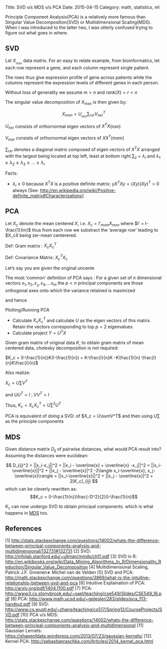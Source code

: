 Title: SVD v/s MDS v/s PCA
Date: 2015-04-15
Category: math, statistics, ml


Principle Component Analysis(PCA) is a relatively more famous
than Singular Value Decomposition(SVD) or Multidimensional Scaling(MDS).
When I was introduced to the latter two, I was utterly confused
trying to figure out what goes in where.


## SVD

Let $X__{mxn}$ data matrix. For an easy to relate example, from bioinformatics,
let each row represent a gene, and each column represent single patient.

The rows thus give expression profile of gene across patients while the columns
represent the expression levels of different genes in each person.

Without loss of generality we assume $m>n$ and $rank(X)=r <n$

The singular value decomposition of $X_{mxn}$ is then given by:

$$
X_{mxn} = U__{mxr}\sum_{rxr}V_{nxr}^T
$$


$U_{nxr}$ consists of orthornormal eigen vectors of $X^TX$(nxn)

$V_{mxr}$ consists of orthornormal eigen vectors of $XX^T$(mxm)

$\sum_{rxr}$ denotes a diagonal matrix composed of eigen vectors of $X^TX$ arranged with the largest being located
at top left, least at bottom right.$\sum_{ii} = \lambda_i$ and $\lambda_1 \geq \lambda_2 \geq \lambda_3 \geq \ldots \geq \lambda_r$


Facts:

- $\lambda_i \geq 0$ because $X^TX$ is a positive definite matrix: $yX^TXy = (Xy)(Xy)^T > 0$ always [See: http://en.wikipedia.org/wiki/Positive-definite_matrix#Characterizations]


## PCA
 
Let $X_c$ denote the mean centered $X$, i.e. $X_c = I’_{mxm}X_{mxn}$
 where $I’ = I-\frac{1}{m}$ thus from each row we substract the ‘average row’ leading to $X_c4 being zer-mean centerered.

 Def: Gram matrix : $X_cX_c^T$

 Def: Covariance Matrix: $X_c^TX_c$

 Let’s say you are given the original uncente



The most ‘common’ definition of PCA says : For a given set of $n$ dimensional vectors
$x_1, x_2, x__3,x_4, \ldots x_m$ the $p<n$ principal components are those orthogonal
axes onto which the variance retained is maximized

and hence 

Plotting/Running PCA
- Calculate $X_cX_c^T$ and calculate $U$ as the eigen vectors of this matrix. Retain the vectors corresponding
to top $p=2$ eigenvalues
-  Calculate project $Y=U^TX$

Given gram matrix of original data $K$, to obtain gram matrix of mean centered data, cholesky decomposition is not required:


$K_c = (I-\frac{1}{n})K(I-\frac{1}{n}) = K-\frac{I}{n}K -K\frac{1}{n} \frac{I}{n}K\frac{I}{n}$

Also realize:

$X_c = U \sum V^T$

and $UU^T=I$ ; $VV^T=I$

Thus, $K_c=X_cX_c^T = U\sum^2U^T$

PCA is equivalent of doing a SVD: of $X_c = U\sumV^T$ and then using $U\sum$ as the principle components


## MDS
Given distance matrix $D_{ij}$ of pairwise distances, what would PCA result into?
Assuming the distances were euclidean:

$$
D_{ij}^2 = ||x_i-x_j||^2 = ||x_i - \overline{x} + \overline{x} -x_j||^2 = ||x_i-\overline{x}||^2 + ||x_j - \overline{x}|^2 -2\langle x_i-\overline{x}, x_j-\overline{x}\rangle
= ||x_i-\overline{x}||^2 + ||x_j - \overline{x}|^2 + 2[K_c]_{ij}
$$
which can be cleverly rewritten as:
$$K_c = (I-\frac{1}{n})\frac{-D^2}{2}(I-\frac{1}{n}$$

$K_c$ can now undergo SVD to obtain principal components. which is what happens in [MDS](MDS.md) too.
## References

[1] http://stats.stackexchange.com/questions/14002/whats-the-difference-between-principal-components-analysis-and-multidimensional/132731#132731
[2] SVD: http://infolab.stanford.edu/~ullman/mmds/ch11.pdf
[3] SVD in R: http://en.wikibooks.org/wiki/Data_Mining_Algorithms_In_R/Dimensionality_Reduction/Singular_Value_Decomposition
[4] Multidimensional Scaling, Patrick J.F. Groenen∗ Michel van de Velden
[5] SVD and PCA: http://math.stackexchange.com/questions/3869/what-is-the-intuitive-relationship-between-svd-and-pca
[6] Intuitive Explaination of PCA: http://arxiv.org/pdf/1404.1100.pdf
[7] PCA: http://www3.cs.stonybrook.edu/~sael/teaching/cse549/Slides/CSE549_16.pdf
[8] PCA: http://www.math.ucsd.edu/~gptesler/283/slides/pca_f13-handout.pdf
[9] SVD: http://www.cs.wustl.edu/~zhang/teaching/cs517/Spring12/CourseProjects/SVD.pdf
[10] PCA v/s MDS: http://stats.stackexchange.com/questions/14002/whats-the-difference-between-principal-components-analysis-and-multidimensional
[11] Gaussian Lernels: https://shapeofdata.wordpress.com/2013/07/23/gaussian-kernels/
[12] Kernel PCA: http://sebastianraschka.com/Articles/2014_kernel_pca.html
